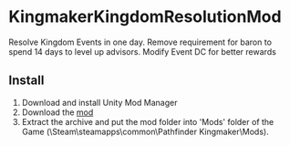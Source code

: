 # KingmakerKingdomResolutionMod
Resolve Kingdom Events in one day. 
Remove requirement for baron to spend 14 days to level up advisors.
Modify Event DC for better rewards
## Install
1. Download and install Unity Mod Manager﻿
2. Download the [mod](https://github.com/spacehamster/KingmakerVisualAdjustmentsMod/releases)
3. Extract the archive and put the mod folder into 'Mods' folder of the Game (\Steam\steamapps\common\Pathfinder Kingmaker\Mods).
